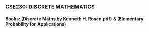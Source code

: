 ### CSE230: DISCRETE MATHEMATICS
#### Books: (Discrete Maths by Kenneth H. Rosen.pdf) & (Elementary Probability for Applications)
